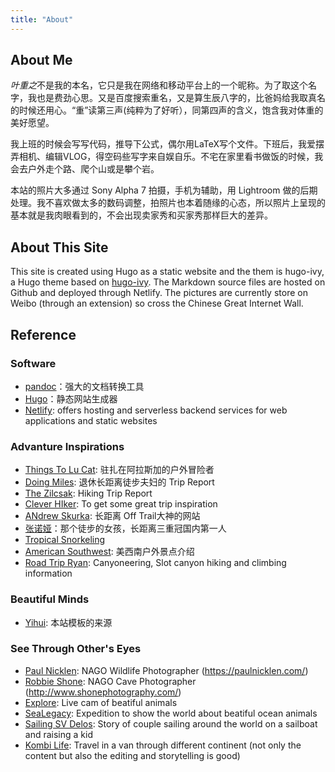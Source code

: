 ```yaml
---
title: "About"
---
```


## About Me

*叶重之*不是我的本名，它只是我在网络和移动平台上的一个昵称。为了取这个名字，我也是费劲心思。又是百度搜索重名，又是算生辰八字的，比爸妈给我取真名的时候还用心。“重”读第三声(纯粹为了好听），同第四声的含义，饱含我对体重的美好愿望。

我上班的时候会写写代码，推导下公式，偶尔用LaTeX写个文件。下班后，我爱摆弄相机、编辑VLOG，得空码些写字来自娱自乐。不宅在家里看书做饭的时候，我会去户外走个路、爬个山或是攀个岩。

本站的照片大多通过 Sony Alpha 7 拍摄，手机为辅助，用 Lightroom 做的后期处理。我不喜欢做太多的数码调整，拍照片也本着随缘的心态，所以照片上呈现的基本就是我肉眼看到的，不会出现卖家秀和买家秀那样巨大的差异。

## About This Site
This site is created using Hugo as a static website and the them is hugo-ivy, a Hugo theme based on [hugo-ivy](https://github.com/yihui/hugo-ivy). The Markdown source files are hosted on Github and deployed through Netlify. The pictures are currently store on Weibo (through an extension) so cross the Chinese Great Internet Wall.

## Reference

### Software
- [pandoc](http://pandoc.org)：强大的文档转换工具
- [Hugo](http://gohugo.io)：静态网站生成器
- [Netlify](https://www.netlify.com/): offers hosting and serverless backend services for web applications and static websites

### Advanture Inspirations
- [Things To Lu Cat](https://thingstolucat.com/): 驻扎在阿拉斯加的户外冒险者
- [Doing Miles](https://doingmiles.com/): 退休长距离徒步夫妇的 Trip Report
- [The Zilcsak](https://zilcsak.com/): Hiking Trip Report
- [Clever HIker](https://www.cleverhiker.com/): To get some great trip inspiration
- [ANdrew Skurka](https://andrewskurka.com/): 长距离 Off Trail大神的网站
- [张诺娅](https://www.zhangnuoya-walk.com/)：那个徒步的女孩，长距离三重冠国内第一人
- [Tropical Snorkeling](https://www.tropicalsnorkeling.com/)
- [American Southwest](https://www.americansouthwest.net/): 美西南户外景点介绍
- [Road Trip Ryan](https://www.roadtripryan.com/):  Canyoneering, Slot canyon hiking and climbing information

### Beautiful Minds
- [Yihui](https://yihui.org/): 本站模板的来源

### See Through Other's Eyes

- [Paul Nicklen](https://www.instagram.com/paulnicklen/?hl=en): NAGO Wildlife Photographer (https://paulnicklen.com/)
- [Robbie Shone](https://www.instagram.com/shonephoto/?hl=en): NAGO Cave Photographer (http://www.shonephotography.com/)
- [Explore](https://explore.org/livecams): Live cam of beatiful animals
- [SeaLegacy](https://www.youtube.com/c/SeaLegacy): Expedition to show the world about beatiful ocean animals
- [Sailing SV Delos](https://www.youtube.com/c/svdelos): Story of couple sailing around the world on a sailboat and raising a kid
- [Kombi Life](https://www.youtube.com/c/kombilife): Travel in a van through different continent (not only the content but also the editing and storytelling is good)